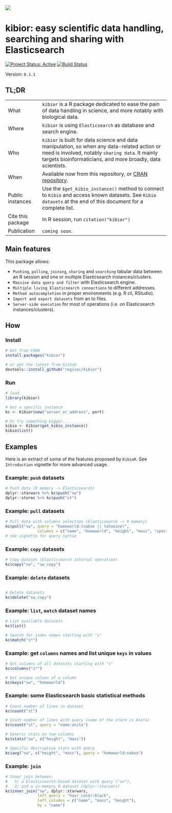 

![](https://github.com/regisoc/kibior/blob/master/inst/logo/kibior.png)

# kibior: easy scientific data handling, searching and sharing with Elasticsearch

[![Project Status: Active](https://www.repostatus.org/badges/latest/active.svg)](https://www.repostatus.org/#active)
[![Build Status](https://travis-ci.com/regisoc/kibior.svg?branch=master)](https://travis-ci.com/regisoc/kibior)

Version: `0.1.1`

## TL;DR

| | |
|-|-|
| What  | `kibior` is a R package dedicated to ease the pain of data handling in science, and more notably with biological data. | 
| Where | `kibior` is using `Elasticsearch` as database and search engine. |
| Who   | `kibior` is built for data science and data manipulation, so when any data-related action or need is involved, notably `sharing data`. It mainly targets bioinformaticians, and more broadly, data scientists. |
| When  | Available now from this repository, or [CRAN repository](https://cran.r-project.org/package=kibior). |
| Public instances | Use the `$get_kibio_instance()` method to connect to `Kibio` and access known datasets. See `Kibio datasets` at the end of this document for a complete list. |
| Cite this package | In R session, run `citation("kibior")` |
| Publication | `coming soon`. |



## Main features

This package allows:

- `Pushing`, `pulling`, `joining`, `sharing` and `searching` tabular data between an R session and one or multiple Elasticsearch instances/clusters. 
- `Massive data query and filter` with Elasticsearch engine.
- `Multiple living Elasticsearch connections` to different addresses.
- `Method autocompletion` in proper environments (e.g. R cli, RStudio). 
- `Import and export datasets` from an to files.
- `Server-side execution` for most of operations (i.e. on Elasticsearch instances/clusters).


## How

### Install

```r
# Get from CRAN
install.packages("kibior")

# or get the latest from Github
devtools::install_github("regisoc/kibior")
```

### Run

```r
# load
library(kibior)

# Get a specific instance
kc <- Kibior$new("server_or_address", port)

# Or try something bigger...
kibio <- Kibior$get_kibio_instance()
kibio$list()

```

## Examples 

Here is an extract of some of the features proposed by `KibioR`. 
See `Introduction` vignette for more advanced usage.

### Example: `push` datasets

```r
# Push data (R memory -> Elasticsearch)
dplyr::starwars %>% kc$push("sw")
dplyr::storms %>% kc$push("st")
```

### Example: `pull` datasets

```r
# Pull data with columns selection (Elasticsearch -> R memory)
kc$pull("sw", query = "homeworld:(naboo || tatooine)", 
              columns = c("name", "homeworld", "height", "mass", "species"))
# see vignette for query syntax
```

### Example: `copy` datasets

```r
# Copy dataset (Elasticsearch internal operation)
kc$copy("sw", "sw_copy")
```

### Example: `delete` datasets

```r

# Delete datasets
kc$delete("sw_copy")
```

### Example: `list`, `match` dataset names

```r
# List available datasets
kc$list()

# Search for index names starting with "s"
kc$match("s*")
```

### Example: get `columns` names and list unique `keys` in values

```r
# Get columns of all datasets starting with "s"
kc$columns("s*")

# Get unique values of a column
kc$keys("sw", "homeworld")
```

### Example: some Elasticsearch basic statistical methods 

```r
# Count number of lines in dataset
kc$count("st")

# Count number of lines with query (name of the storm is Anita)
kc$count("st", query = "name:anita")

# Generic stats on two columns
kc$stats("sw", c("height", "mass"))

# Specific descriptive stats with query
kc$avg("sw", c("height", "mass"), query = "homeworld:naboo")
```

### Example: `join`

```r
# Inner join between:
#   1/ a Elasticsearch-based dataset with query ("sw"), 
#   2/ and a in-memory R dataset (dplyr::starwars) 
kc$inner_join("sw", dplyr::starwars, 
              left_query = "hair_color:black",
              left_columns = c("name", "mass", "height"),
              by = "name")
```

